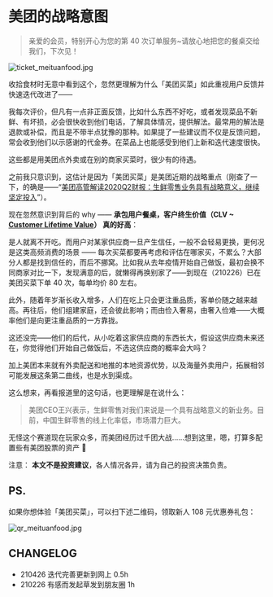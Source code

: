 # 美团的战略意图

> 亲爱的会员，特别开心为您的第 40 次订单服务~请放心地把您的餐桌交给我们，下次见！

![ticket_meituanfood.jpg](http://ishanshan.zoomquiet.top/clipping/ticket_meituanfood.jpg?imageView2/2/w/400)



收拾食材时无意中看到这个，忽然更理解为什么「美团买菜」如此重视用户反馈并快速迭代改进了——

我每次评价，但凡有一点非正面反馈，比如什么东西不好吃，或者发现菜品不新鲜、有坏损，必会很快收到他们电话，了解具体情况，提供解法。最常用的解法是退款或补偿，而且是不带半点犹豫的那种。如果提了一些建议而不仅是反馈问题，常会收到他们以示感谢的代金券。在菜品上也能感受到他们上新和迭代速度很快。

这些都是用美团点外卖或在别的商家买菜时，很少有的待遇。

之前我只意识到，这估计是因为「美团买菜」是美团近期的战略重点（刚查了一下，的确是——“[​美团高管解读2020Q2财报：生鲜零售业务具有战略意义，继续坚定投入](https://www.36kr.com/p/850033884042761)”）。

现在忽然意识到背后的 why —— **承包用户餐桌，客户终生价值（CLV ~ [Customer Lifetime Value](https://en.wikipedia.org/wiki/Customer_lifetime_value)） 真的好高**：

是人就离不开吃。而用户对某家供应商一旦产生信任，一般不会轻易更换，更何况是这类高频消费的场景 —— 每次买菜都要再考虑和评估在哪家买，不累么？大部分人都是找到信任的，而后不挪窝。比如我从去年疫情开始自己做饭，最初会换不同商家对比一下，发现满意的后，就懒得再换别家了——到现在（210226）已在美团买菜下单 40 次，每单均价 80 左右。

此外，随着年岁渐长收入增多，人们在吃上只会更注重品质，客单价随之越来越高。再往后，他们组建家庭，还会彼此影响；而由俭入奢易，由奢入俭难——大概率他们是向更注重品质的一方靠拢。

这还没完——他们的后代，从小吃着这家供应商的东西长大，假设这供应商未来还在，你觉得他们开始自己做饭后，不选这供应商的概率会大吗？

加上美团本来就有外卖配送和地推的本地资源优势，以及海量外卖用户，拓展相邻可能发展这条第二曲线，也是水到渠成。

这么想来，再看报道里的这句话，也更理解是在说什么：

> 美团CEO王兴表示，生鲜零售对我们来说是一个具有战略意义的新业务。目前，中国生鲜零售的线上化率低，市场潜力巨大。

无怪这个赛道现在玩家众多，而美团经历过千团大战……想到这里，嗯，打算多配置些有美团股票的资产 👻


注意：
**本文不是投资建议**，各人情况各异，请为自己的投资决策负责。

## PS.

如果你想体验「美团买菜」，可以扫下述二维码，领取新人 108 元优惠券礼包：

![qr_meituanfood.jpg](http://ishanshan.zoomquiet.top/clipping/qr_meituanfood.jpg?imageView2/2/w/250)



## CHANGELOG

- 210426 迭代完善更新到网上 0.5h
- 210226 有感而发起草发到朋友圈 1h
